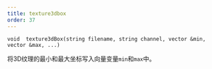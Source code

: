 ```yaml
---
title: texture3dbox
order: 37
---
```

`void  texture3dBox(string filename, string channel, vector &min, vector &max, ...)`

将3D纹理的最小和最大坐标写入向量变量`min`和`max`中。
